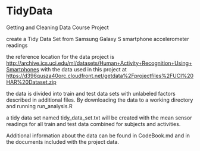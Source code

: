 TidyData
========

Getting and Cleaning Data Course Project

create a Tidy Data Set from Samsung Galaxy S smartphone accelerometer readings

the reference location for the data project is
http://archive.ics.uci.edu/ml/datasets/Human+Activity+Recognition+Using+Smartphones 
with the data used in this project at
https://d396qusza40orc.cloudfront.net/getdata%2Fprojectfiles%2FUCI%20HAR%20Dataset.zip

the data is divided into train and test data sets with unlabeled factors described in additional files.  By downloading the data to a working directory and running
run_analysis.R

a tidy data set named tidy_data_set.txt will be created with the mean sensor readings for all train and test data combined for subjects and activities.

Additional information about the data can be found in CodeBook.md and in the documents included with the project data.
